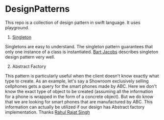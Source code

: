 # DesignPatterns
This repo is a collection of design pattern in swift language. It uses playground.

1. <a href="https://github.com/Schabaani/DesignPatters/tree/master/singleton/Singleton.playground"> Singleton</a>

Singletons are easy to understand. The singleton pattern guarantees that only one instance of a class is instantiated. <a href="https://cocoacasts.com/what-is-a-singleton-and-how-to-create-one-in-swift/"> Bart Jacobs</a> describes singleton design pattern very well.

2. Abstract Factory

This pattern is particularly useful when the client doesn't know exactly what type to create. As an example, let's say a Showroom exclusively selling cellphones gets a query for the smart phones made by ABC. Here we don't know the exact type of object to be created (assuming all the information for a phone is wrapped in the form of a concrete object). But we do know that we are looking for smart phones that are manufactured by ABC. This information can actually be utilized if our design has Abstract factory implementation. Thanks <a href="https://www.codeproject.com/Articles/328373/Understanding-and-Implementing-Abstract-Factory-Pa">Rahul Rajat Singh</a>
